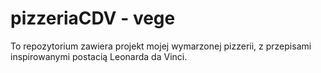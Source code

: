 # pizzeriaCDV - vege
To repozytorium zawiera projekt mojej wymarzonej pizzerii, z przepisami inspirowanymi postacią Leonarda da Vinci.
